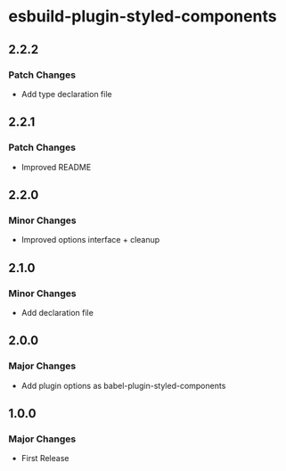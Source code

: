 # esbuild-plugin-styled-components

## 2.2.2

### Patch Changes

- Add type declaration file

## 2.2.1

### Patch Changes

- Improved README

## 2.2.0

### Minor Changes

- Improved options interface + cleanup

## 2.1.0

### Minor Changes

- Add declaration file

## 2.0.0

### Major Changes

- Add plugin options as babel-plugin-styled-components

## 1.0.0

### Major Changes

- First Release
